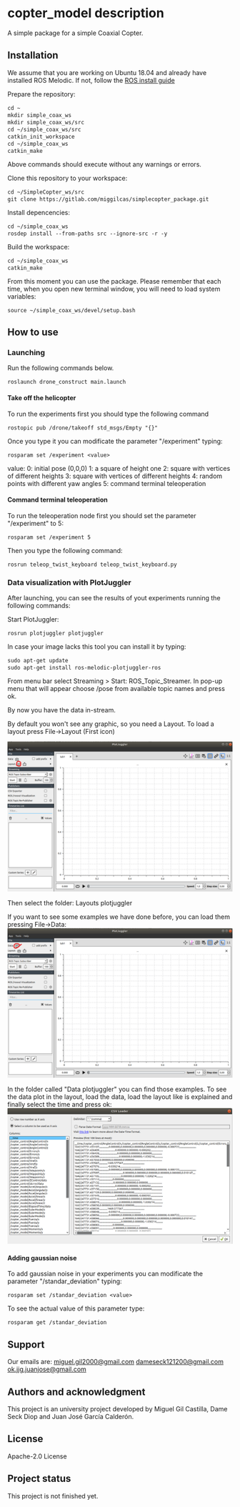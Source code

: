 # copter_model description #

A simple package for a simple Coaxial Copter.

## Installation ##

We assume that you are working on Ubuntu 18.04 and already have installed ROS Melodic. If not, follow the [ROS install guide](http://wiki.ros.org/melodic/Installation/Ubuntu)

Prepare the repository:
```
cd ~
mkdir simple_coax_ws
mkdir simple_coax_ws/src
cd ~/simple_coax_ws/src
catkin_init_workspace
cd ~/simple_coax_ws
catkin_make
```

Above commands should execute without any warnings or errors.

Clone this repository to your workspace:

```
cd ~/SimpleCopter_ws/src
git clone https://gitlab.com/miggilcas/simplecopter_package.git
```

Install depencencies:

```
cd ~/simple_coax_ws
rosdep install --from-paths src --ignore-src -r -y
```

Build the workspace:

```
cd ~/simple_coax_ws
catkin_make
```

From this moment you can use the package. Please remember that each time, when you open new terminal window, you will need to load system variables:

```
source ~/simple_coax_ws/devel/setup.bash
```



## How to use ##

### Launching ###
Run the following commands below.
```
roslaunch drone_construct main.launch
```

#### Take off the helicopter ####
To run the experiments first you should type the following command
```
rostopic pub /drone/takeoff std_msgs/Empty "{}"
```

Once you type it you can modificate the parameter "/experiment" typing:

```
rosparam set /experiment <value>
```
value:
  0: initial pose (0,0,0)
  1: a square of height one
  2: square with vertices of different heights 
  3: square with vertices of different heights 
  4: random points with different yaw angles
  5: command terminal teleoperation

#### Command terminal teleoperation ####
To run the teleoperation node first you should set the parameter "/experiment" to 5:
```
rosparam set /experiment 5
```


Then you type the following command:

```
rosrun teleop_twist_keyboard teleop_twist_keyboard.py
```


### Data visualization with PlotJuggler ###
After launching, you can see the results of yout experiments running the following commands:

Start PlotJuggler:

```
rosrun plotjuggler plotjuggler
```

In case your image lacks this tool you can install it by typing:

```
sudo apt-get update
sudo apt-get install ros-melodic-plotjuggler-ros
```
From menu bar select Streaming > Start: ROS_Topic_Streamer. In pop-up menu that will appear choose /pose from available topic names and press ok.

By now you have the data in-stream.

By default you won't see any graphic, so you need a Layout. To load a layout press File->Layout (First icon)

![Image text](https://github.com/miggilcas/copter_model/blob/main/Images/plotjuggler_tutorial1.png)

Then select the folder: Layouts plotjuggler

If you want to see some examples we have done before, you can load them pressing File->Data:
![Image text](https://github.com/miggilcas/copter_model/blob/main/Images/plotjuggler_tutorial2.png)

In the folder called "Data plotjuggler" you can find those examples. 
To see the data plot in the layout, load the data, load the layout like is explained and finally select the time and press ok:
![Image text](https://github.com/miggilcas/copter_model/blob/main/Images/plotjuggler_tutorial3.png)




#### Adding gaussian noise ####
To add gaussian noise in your experiments you can modificate the parameter "/standar_deviation" typing:

```
rosparam set /standar_deviation <value>
```

To see the actual value of this parameter type:

```
rosparam get /standar_deviation
```

## Support
Our emails are:
	miguel.gil2000@gmail.com 	dameseck121200@gmail.com	ok.jjg.juanjose@gmail.com


## Authors and acknowledgment
This project is an university project developed by Miguel Gil Castilla, Dame Seck Diop and Juan José García Calderón.

## License
Apache-2.0 License

## Project status
This project is not finished yet.

